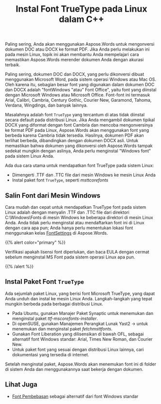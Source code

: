 ﻿---
title: Instal Font TrueType pada Linux dalam C++
second_title: Aspose.Words untuk C++
articleTitle: Instal Font TrueTypepada Linux
linktitle: Instal Font TrueTypepada Linux
description: "Aspose.Words untuk C++ mengizinkan rendering dokumen yang dibuat menggunakan Microsoft Word pada mesin Linux dengan akurasi terbaik. Untuk melakukannya, salin file font dari mesin Windows atau Instal paket font `TrueType` ke mesin Linux Anda."
type: docs
weight: 20
url: /id/cpp/install-truetype-fonts-on-linux/
---

Paling sering, Anda akan menggunakan Aspose.Words untuk mengonversi dokumen DOC atau DOCX ke format PDF. Jika Anda perlu melakukan ini pada mesin Linux, topik ini akan membantu Anda mempelajari cara memastikan Aspose.Words merender dokumen Anda dengan akurasi terbaik.

Paling sering, dokumen DOC dan DOCX, yang perlu dikonversi dibuat menggunakan Microsoft Word, pada sistem operasi Windows atau Mac OS. Oleh karena itu, sebagian besar font yang digunakan dalam dokumen DOC dan DOCX adalah "fontWindows "atau" Font Office", yaitu font yang diinstal dengan Microsoft Windows atau Microsoft Office. Font-font ini termasuk Arial, Calibri, Cambria, Century Gothic, Courier New, Garamond, Tahoma, Verdana, Wingdings, dan banyak lainnya.

Masalahnya adalah font `TrueType` yang tercantum di atas tidak diinstal secara default pada distribusi Linux. Jika Anda mengambil dokumen tipikal DOCX yang diformat dengan font Cambria dan mencoba mengonversinya ke format PDF pada Linux, Aspose.Words akan menggunakan font yang berbeda karena Cambria tidak tersedia. Hasilnya, dokumen PDF akan terlihat berbeda, dibandingkan dengan dokumen DOCX asli. Untuk memastikan bahwa dokumen yang dikonversi oleh Aspose.Words tampak sedekat mungkin dengan aslinya, Anda perlu menginstal "Windows font" pada sistem Linux Anda.

Ada dua cara utama untuk mendapatkan font TrueType pada sistem Linux:

- Dimengerti .TTF dan .TTC file dari mesin Windows ke mesin Linux Anda
- Instal paket font `TrueType`, seperti *msttcorefonts*

## Salin Font dari Mesin Windows

Cara mudah dan cepat untuk mendapatkan TrueType font pada sistem Linux adalah dengan menyalin .TTF dan .TTC file dari direktori C:\Windows\Fonts di mesin Windows ke beberapa direktori di mesin Linux Anda. Anda tidak perlu menginstal atau mendaftarkan font ini di Linux dengan cara apa pun; Anda hanya perlu menentukan lokasi font menggunakan kelas [FontSettings](https://reference.aspose.com/words/cpp/class/aspose.words.fonts.font_settings) di Aspose.Words.

{{% alert color="primary" %}}

Verifikasi apakah lisensi font diperlukan, dan baca EULA dengan cermat sebelum menginstal MS Font pada sistem operasi Linux apa pun.

{{% /alert %}}

## Instal Paket Font `TrueType`

Ada sejumlah paket Linux, yang berisi font Microsoft TrueType, yang dapat Anda unduh dan instal ke mesin Linux Anda. Langkah-langkah yang tepat mungkin berbeda pada berbagai distribusi Linux.

- Pada Ubuntu, gunakan Manajer Paket Synaptic untuk menemukan dan menginstal paket *ttf-mscorefonts-installer*.
- Di openSUSE, gunakan Manajemen Perangkat Lunak Yast2 → untuk menemukan dan menginstal paket *fetchmsttfonts*.
- Gunakan Font Liberation yang dilisensikan di bawah OFL, sebagai alternatif font Windows standar: Arial, Times New Roman, dan Courier New.
- Untuk paket font yang sesuai dengan distribusi Linux lainnya, cari dokumentasi yang tersedia di internet.

Setelah menginstal paket, Aspose.Words akan menemukan font ini di folder di sistem Anda dan menggunakannya saat bekerja dengan dokumen.

## Lihat Juga

- [Font Pembebasan](https://github.com/liberationfonts) sebagai alternatif dari font Windows standar
